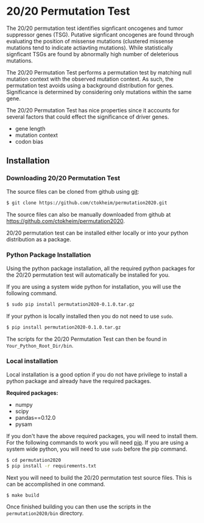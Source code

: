 # 20/20 Permutation Test

The 20/20 permutation test identifies signficant oncogenes and tumor suppressor genes 
(TSG). Putative signficant oncogenes are found through evaluating the position of 
missense mutations (clustered missense mutations tend to indicate actiavting mutations).
While statistically signficant TSGs are found by abnormally high number of deleterious
mutations.

The 20/20 Permutation Test performs a permutation test by matching
null mutation context with the observed mutation context. As such,
the permutation test avoids using a background distribution for genes.
Significance is determined by considering only mutations within the
same gene.

The 20/20 Permutation Test has nice properties since it accounts
for several factors that could effect the significance of driver genes.

* gene length
* mutation context
* codon bias

## Installation

### Downloading 20/20 Permutation Test

The source files can be cloned from github using [git](http://git-scm.com/):

```bash
$ git clone https://github.com/ctokheim/permutation2020.git
```

The source files can also be manually downloaded from github at https://github.com/ctokheim/permutation2020.

20/20 permutation test can be installed either locally or into your python distribution as a package. 

### Python Package Installation

Using the python package installation, all the required python packages for the 20/20 permutation test will automatically be installed for you.

If you are using a system wide python for installation, you will use the following command.

```bash
$ sudo pip install permutation2020-0.1.0.tar.gz
```

If your python is locally installed then you do not need to use `sudo`.

```bash
$ pip install permutation2020-0.1.0.tar.gz
```

The scripts for the 20/20 Permutation Test can then be found in `Your_Python_Root_Dir/bin`.

### Local installation

Local installation is a good option if you do not have privilege to install a python package and already have the required packages.

**Required packages:**

* numpy
* scipy
* pandas==0.12.0
* pysam

If you don't have the above required packages, you will need to install them. For the following commands to work you will need [pip](http://pip.readthedocs.org/en/latest/installing.html). If you are using a system wide python, you will need to use `sudo` before the pip command.

```bash
$ cd permutation2020
$ pip install -r requirements.txt
```

Next you will need to build the 20/20 permutation test source files. This is can be accomplished in one command.

```bash
$ make build
```

Once finished building you can then use the scripts in the `permutation2020/bin` directory.

